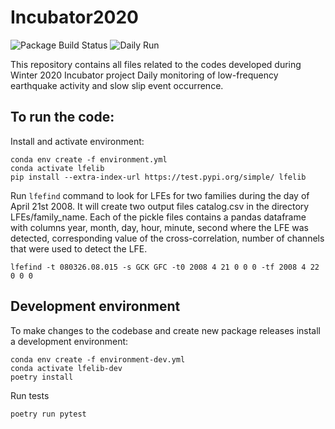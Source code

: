 # Incubator2020
![Package Build Status](https://github.com/ArianeDucellier/Incubator2020/workflows/Package/badge.svg)
![Daily Run](https://github.com/ArianeDucellier/Incubator2020/workflows/CronJob/badge.svg)

This repository contains all files related to the codes developed during Winter 2020 Incubator project Daily monitoring of low-frequency earthquake activity and slow slip event occurrence.

## To run the code:

Install and activate environment:

```
conda env create -f environment.yml
conda activate lfelib
pip install --extra-index-url https://test.pypi.org/simple/ lfelib
```

Run `lfefind` command to look for LFEs for two families during the day of April 21st 2008. It will create two output files catalog.csv in the directory LFEs/family_name. Each of the pickle files contains a pandas dataframe with columns year, month, day, hour, minute, second where the LFE was detected, corresponding value of the cross-correlation, number of channels that were used to detect the LFE.
```
lfefind -t 080326.08.015 -s GCK GFC -t0 2008 4 21 0 0 0 -tf 2008 4 22 0 0 0
```

## Development environment

To make changes to the codebase and create new package releases install a development environment:

```
conda env create -f environment-dev.yml
conda activate lfelib-dev
poetry install
```

Run tests
```
poetry run pytest
```
